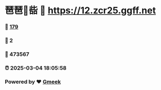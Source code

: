 # 琶琶🔭啙 :link: https://12.zcr25.ggff.net 
### :page_facing_up: [179](https://12.zcr25.ggff.net/tag.html) 
### :speech_balloon: 2 
### :hibiscus: 473567 
### :alarm_clock: 2025-03-04 18:05:58 
### Powered by :heart: [Gmeek](https://github.com/Meekdai/Gmeek)
